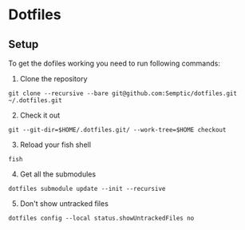 # Dotfiles

## Setup

To get the dofiles working you need to run following commands:

1) Clone the repository
```
git clone --recursive --bare git@github.com:Semptic/dotfiles.git ~/.dotfiles.git
```
2) Check it out
```
git --git-dir=$HOME/.dotfiles.git/ --work-tree=$HOME checkout
```
3) Reload your fish shell
```
fish
```
4) Get all the submodules
```
dotfiles submodule update --init --recursive
```
5) Don't show untracked files
```
dotfiles config --local status.showUntrackedFiles no
```





